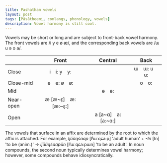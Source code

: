 ```yaml
---
title: Pashatham vowels
layout: post
tags: [Pâsâtheemi, conlangs, phonology, vowels]
description: Vowel harmony is still cool.
---
```


Vowels may be short or long and are subject to front-back vowel harmony. The front vowels are /i y e ø æ/, and the corresponding back vowels are /ɯ u ə o a/.

|           | Front              | Central            | Back      |
|:----------|:------------------:|:------------------:|:---------:|
| Close     |	i i: y y:          |                    | ɯ ɯ: u u: |
| Close-mid |	e e: ø ø:          |                    | o o:      |
| Mid       |                    | ə ə:               | 		      |
| Near-open | æ [æ~ɛ̞] æ: [æ:~ɛ̞:] | 		                |           |
| Open      |                    | a [a~ɑ] a: [a:~ɑ:] |           |

The vowels that surface in an affix are determined by the root to which the affix is attached. For example, *ljŭŭqśaap* [lʲɯːqɕa:p] 'adult human' + *-In* [In] 'to be (anim.)' → *ljŭŭqśaapŭn* [lʲɯːqɕa:pɯn] 'to be an adult'. In noun compounds, the second noun typically determines vowel harmony; however, some compounds behave idiosyncratically.

